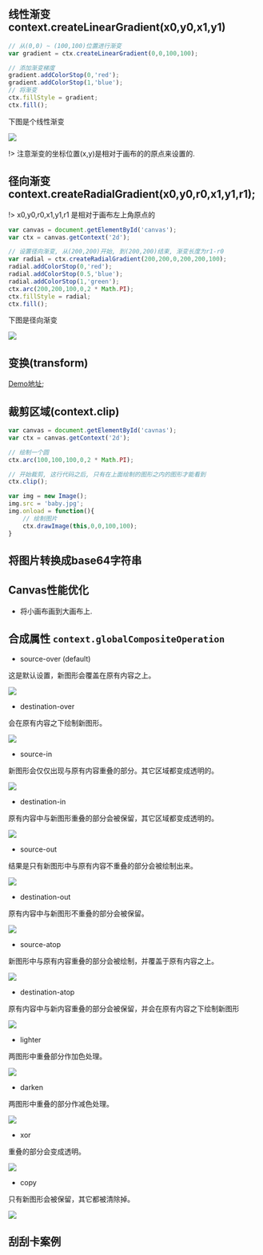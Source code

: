 ## 线性渐变 context.createLinearGradient(x0,y0,x1,y1)

```js
// 从(0,0) ~ (100,100)位置进行渐变
var gradient = ctx.createLinearGradient(0,0,100,100);

// 添加渐变梯度
gradient.addColorStop(0,'red');
gradient.addColorStop(1,'blue');
// 将渐变
ctx.fillStyle = gradient;
ctx.fill(); 
```
下图是个线性渐变

![](/document/images/canvas/linearGradient.png)

!> 注意渐变的坐标位置(x,y)是相对于画布的的原点来设置的.


## 径向渐变 context.createRadialGradient(x0,y0,r0,x1,y1,r1);

!> x0,y0,r0,x1,y1,r1 是相对于画布左上角原点的

```js
var canvas = document.getElementById('canvas');
var ctx = canvas.getContext('2d');

// 设置径向渐变, 从(200,200)开始, 到(200,200)结束, 渐变长度为r1-r0
var radial = ctx.createRadialGradient(200,200,0,200,200,100);
radial.addColorStop(0,'red');
radial.addColorStop(0.5,'blue');
radial.addColorStop(1,'green');
ctx.arc(200,200,100,0,2 * Math.PI);
ctx.fillStyle = radial;
ctx.fill();
```

下图是径向渐变

![](/document/images/canvas/radialgradient.png)

## 变换(transform)

[Demo地址](https://codepen.io/liyajie/pen/EmgZEy);

## 裁剪区域(context.clip)

```js
var canvas = document.getElementById('cavnas');
var ctx = canvas.getContext('2d');

// 绘制一个圆
ctx.arc(100,100,100,0,2 * Math.PI);

// 开始裁剪, 这行代码之后, 只有在上面绘制的图形之内的图形才能看到
ctx.clip();

var img = new Image();
img.src = 'baby.jpg';
img.onload = function(){
    // 绘制图片
    ctx.drawImage(this,0,0,100,100);
}
```


## 将图片转换成base64字符串

## Canvas性能优化
- 将小画布画到大画布上.

## 合成属性 `context.globalCompositeOperation`

- source-over (default)

这是默认设置，新图形会覆盖在原有内容之上。

![](https://mdn.mozillademos.org/files/220/Canvas_composite_srcovr.png)

- destination-over

会在原有内容之下绘制新图形。

![](https://mdn.mozillademos.org/files/215/Canvas_composite_destovr.png)

- source-in

新图形会仅仅出现与原有内容重叠的部分。其它区域都变成透明的。

![](https://mdn.mozillademos.org/files/218/Canvas_composite_srcin.png)

- destination-in

原有内容中与新图形重叠的部分会被保留，其它区域都变成透明的。

![](https://developer.mozilla.org/@api/deki/files/66/=Canvas_composite_destin.png)

- source-out

结果是只有新图形中与原有内容不重叠的部分会被绘制出来。

![](https://developer.mozilla.org/@api/deki/files/72/=Canvas_composite_srcout.png)

- destination-out

原有内容中与新图形不重叠的部分会被保留。

![](https://developer.mozilla.org/@api/deki/files/67/=Canvas_composite_destout.png)

- source-atop

新图形中与原有内容重叠的部分会被绘制，并覆盖于原有内容之上。

![](https://developer.mozilla.org/@api/deki/files/70/=Canvas_composite_srcatop.png)

- destination-atop

原有内容中与新内容重叠的部分会被保留，并会在原有内容之下绘制新图形

![](https://developer.mozilla.org/@api/deki/files/65/=Canvas_composite_destatop.png)

- lighter

两图形中重叠部分作加色处理。

![](https://developer.mozilla.org/@api/deki/files/69/=Canvas_composite_lighten.png)

- darken

两图形中重叠的部分作减色处理。

![](https://developer.mozilla.org/@api/deki/files/64/=Canvas_composite_darken.png)

- xor

重叠的部分会变成透明。

![](https://developer.mozilla.org/@api/deki/files/74/=Canvas_composite_xor.png)

- copy

只有新图形会被保留，其它都被清除掉。

![](https://developer.mozilla.org/@api/deki/files/63/=Canvas_composite_copy.png)

## 刮刮卡案例



